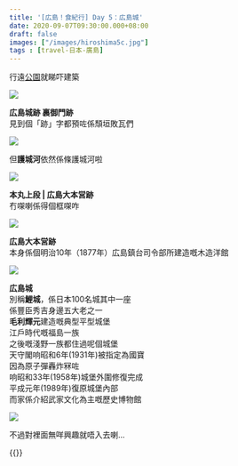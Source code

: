 ```yaml
---
title: '[広島！食紀行] Day 5：広島城'
date: 2020-09-07T09:30:00.000+08:00
draft: false
images: ["/images/hiroshima5c.jpg"]
tags : [travel-日本-廣島]
---
```


行遠[公園](https://hidie.net/hiroshima5b/)就睇吓建築

![](/images/hiroshima5c1.jpg)

**広島城跡 裏御門跡**  
見到個「跡」字都預咗係頹垣敗瓦們  

![](/images/hiroshima5c2.jpg)

但**護城河**依然係條護城河啦

![](/images/hiroshima5c3.jpg)

**本丸上段 | 広島大本営跡**  
冇㗎喇係得個框㗎咋  

![](/images/hiroshima5c4.jpg)

**広島大本営跡**  
本身係個明治10年（1877年）広島鎮台司令部所建造嘅木造洋館  

![](/images/hiroshima5c5.jpg)

**広島城**  
別稱**鯉城**，係日本100名城其中一座  
係豐臣秀吉身邊五大老之一  
**毛利輝元**建造嘅典型平型城堡  
江戶時代嘅福島一族  
之後嘅淺野一族都住過呢個城堡  
天守閣响昭和6年(1931年)被指定為國寶  
因為原子彈轟炸冧咗  
响昭和33年(1958年)城堡外圍修復完成  
平成元年(1989年)復原城堡內部  
而家係介紹武家文化為主嘅歷史博物館  

![](/images/hiroshima5c6.jpg)

不過對裡面無咩興趣就唔入去喇...

{{<hiroshima>}}

